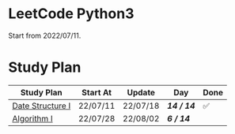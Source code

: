 # LeetCode Python3

Start from 2022/07/11.

# Study Plan

| Study Plan                  | Start At | Update   | Day           | Done               |
| --------------------------- | -------- | -------- | ------------- | ------------------ |
| [Date Structure I](./ds-1/) | 22/07/11 | 22/07/18 | **_14 / 14_** | :white_check_mark: |
| [Algorithm I](./algo-1/)    | 22/07/28 | 22/08/02 | **_6 / 14_**  |                    |
